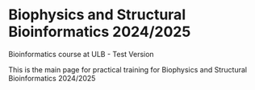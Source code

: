 # Biophysics and Structural Bioinformatics 2024/2025
Bioinformatics course at ULB - Test Version

This is the main page for practical training for Biophysics and Structural Bioinformatics 2024/2025
